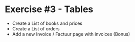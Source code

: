 # Exercise #3 - Tables

* Create a List of books and prices
* Create a List of orders
* Add a new Invoice / Factuur page with invoices (Bonus)



